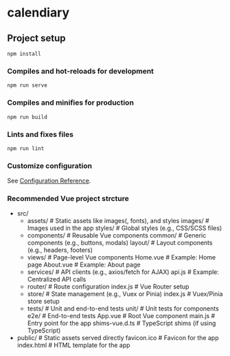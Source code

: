 # calendiary

## Project setup
```
npm install
```

### Compiles and hot-reloads for development
```
npm run serve
```

### Compiles and minifies for production
```
npm run build
```

### Lints and fixes files
```
npm run lint
```

### Customize configuration
See [Configuration Reference](https://cli.vuejs.org/config/).

### Recommended Vue project strcture

- src/
    -  assets/                   # Static assets like images(, fonts), and styles
    images/                # Images used in the app
    styles/                # Global styles (e.g., CSS/SCSS files)
    -  components/               # Reusable Vue components
    common/                # Generic components (e.g., buttons, modals)
    layout/                # Layout components (e.g., headers, footers)
    -  views/                    # Page-level Vue components
    Home.vue               # Example: Home page
    About.vue              # Example: About page
    -  services/                 # API clients (e.g., axios/fetch for AJAX)
    api.js                 # Example: Centralized API calls
    -  router/                   # Route configuration
    index.js               # Vue Router setup
    -  store/                    # State management (e.g., Vuex or Pinia)
    index.js               # Vuex/Pinia store setup
    -  tests/                    # Unit and end-to-end tests
    unit/                  # Unit tests for components
    e2e/                   # End-to-end tests
  App.vue                   # Root Vue component
  main.js                   # Entry point for the app
  shims-vue.d.ts            # TypeScript shims (if using TypeScript)
- public/                     # Static assets served directly
  favicon.ico              # Favicon for the app
  index.html               # HTML template for the app
